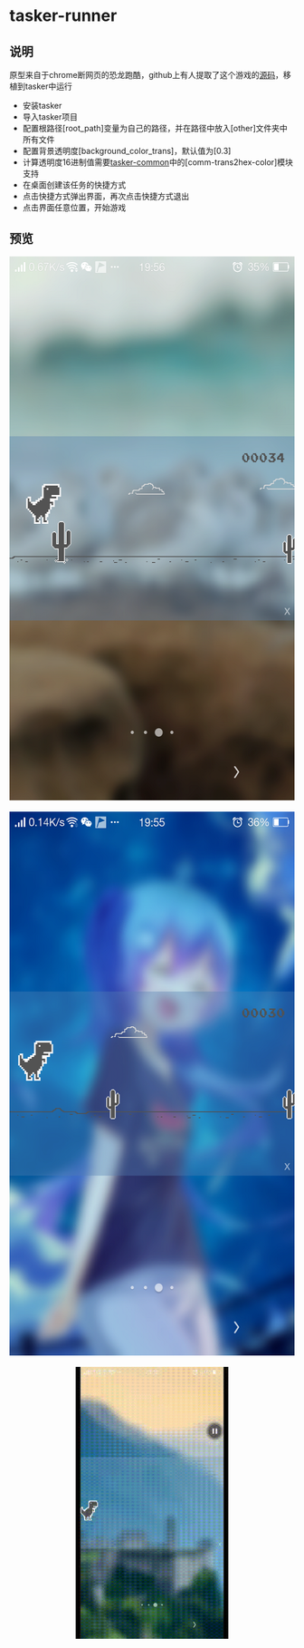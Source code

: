 # tasker-runner



## 说明
原型来自于chrome断网页的恐龙跑酷，github上有人提取了这个游戏的[源码](https://github.com/wayou/t-rex-runner)，移植到tasker中运行
* 安装tasker
* 导入tasker项目
* 配置根路径[root_path]变量为自己的路径，并在路径中放入[other]文件夹中所有文件
* 配置背景透明度[background_color_trans]，默认值为[0.3]
* 计算透明度16进制值需要[tasker-common](https://github.com/bjc5233/tasker-common)中的[comm-trans2hex-color]模块支持
* 在桌面创建该任务的快捷方式
* 点击快捷方式弹出界面，再次点击快捷方式退出
* 点击界面任意位置，开始游戏



## 预览
<div align=center><img height="960" width="540" src="https://github.com/bjc5233/tasker-runner/raw/master/resources/Screenshot_2017-09-15-19-56-17-764.png"/></div>
<br>
<div align=center><img height="960" width="540" src="https://github.com/bjc5233/tasker-runner/raw/master/resources/Screenshot_2017-09-15-19-55-13-878.png"/></div>
<br>
<div align=center><img height="480" width="270" src="https://github.com/bjc5233/tasker-runner/raw/master/resources/ScreenRecord_2017-09-15-20-12-52.gif"/></div>